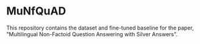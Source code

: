 # MuNfQuAD
This repository contains the dataset and fine-tuned baseline for the paper, "Multilingual Non-Factoid Question Answering with Silver Answers".
